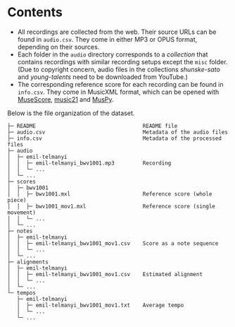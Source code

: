 # Contents

- All recordings are collected from the web. Their source URLs can be found in `audio.csv`. They come in either MP3 or OPUS format, depending on their sources.
- Each folder in the `audio` directory corresponds to a _collection_ that contains recordings with similar recording setups except the `misc` folder. (Due to copyright concern, audio files in the collections _shunske-sato_ and _young-talents_ need to be downloaded from YouTube.)
- The corresponding reference score for each recording can be found in `info.csv`. They come in MusicXML format, which can be opened with [MuseScore](https://musescore.org/), [music21](https://web.mit.edu/music21/) and [MusPy](https://salu133445.github.io/muspy/).

Below is the file organization of the dataset.

```text
├─ README                                  README file
├─ audio.csv                               Metadata of the audio files
├─ info.csv                                Metadata of the processed files
├─ audio
│  ├─ emil-telmanyi
│  │  ├─ emil-telmanyi_bwv1001.mp3         Recording
│  │  └─ ...
│  └─ ...
├─ scores
│  ├─ bwv1001
│  │  ├─ bwv1001.mxl                       Reference score (whole piece)
│  │  ├─ bwv1001_mov1.mxl                  Reference score (single movement)
│  │  └─ ...
│  └─ ...
├─ notes
│  ├─ emil-telmanyi
│  │  ├─ emil-telmanyi_bwv1001_mov1.csv    Score as a note sequence
│  │  └─ ...
│  └─ ...
├─ alignments
│  ├─ emil-telmanyi
│  │  ├─ emil-telmanyi_bwv1001_mov1.csv    Estimated alignment
│  │  └─ ...
│  └─ ...
└─ tempos
   ├─ emil-telmanyi
   │  ├─ emil-telmanyi_bwv1001_mov1.txt    Average tempo
   │  └─ ...
   └─ ...
```
